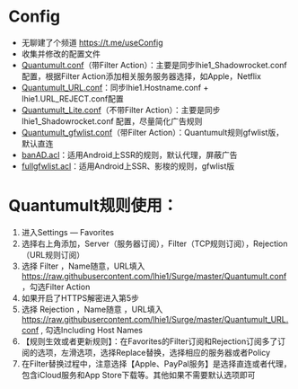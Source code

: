 # Config
* 无聊建了个频道 https://t.me/useConfig
* 收集并修改的配置文件
* [Quantumult.conf](https://raw.githubusercontent.com/lhie1/Surge/master/Quantumult.conf)（带Filter Action）：主要是同步lhie1_Shadowrocket.conf 配置，根据Filter Action添加相关服务服务器选择，如Apple，Netflix
* [Quantumult_URL.conf](https://raw.githubusercontent.com/lhie1/Surge/master/Quantumult_URL.conf)：同步lhie1.Hostname.conf + lhie1.URL_REJECT.conf配置
* [Quantumult_Lite.conf](https://raw.githubusercontent.com/shigalin/Config/master/Quantumult_Lite.conf)（不带Filter Action）：主要是同步lhie1_Shadowrocket.conf 配置，尽量简化广告规则
* [Quantumult_gfwlist.conf](https://raw.githubusercontent.com/shigalin/Config/master/Quantumult_gfwlist.conf)（带Filter Action）：Quantumult规则gfwlist版，默认直连
* [banAD.acl](https://raw.githubusercontent.com/shigalin/Config/master/banAD.acl)：适用Android上SSR的规则，默认代理，屏蔽广告
* [fullgfwlist.acl](https://raw.githubusercontent.com/shigalin/Config/master/fullgfwlist.acl)：适用Android上SSR、影梭的规则，gfwlist版

# Quantumult规则使用：
1. 进入Settings — Favorites
2. 选择右上角添加，Server（服务器订阅），Filter（TCP规则订阅），Rejection（URL规则订阅）
3. 选择 Filter ，Name随意，URL填入 https://raw.githubusercontent.com/lhie1/Surge/master/Quantumult.conf  ，勾选Filter Action
4. 如果开启了HTTPS解密进入第5步
5. 选择 Rejection ，Name随意 ，URL填入 https://raw.githubusercontent.com/lhie1/Surge/master/Quantumult_URL.conf , 勾选Including Host Names
6. 【规则生效或者更新规则】：在Favorites的Filter订阅和Rejection订阅多了订阅的选项，左滑选项，选择Replace替换，选择相应的服务器或者Policy
7. 在Filter替换过程中，注意选择【Apple、PayPal服务】是选择直连或者代理，包含iCloud服务和App Store下载等。其他如果不需要默认选项即可

